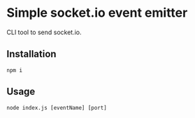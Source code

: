 # Simple socket.io event emitter

CLI tool to send socket.io.

## Installation

```
npm i
```

## Usage

```
node index.js [eventName] [port]
```